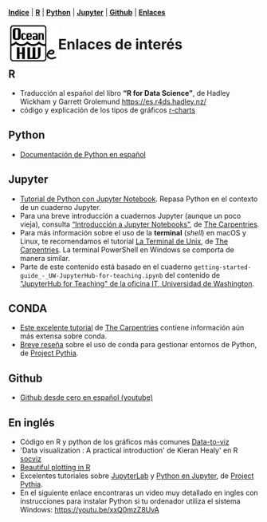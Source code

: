 <p align="left">
<strong><a href="../Indice.md">Indice</a></strong>
|
<strong><a href="../Intro a R/R.md">R</a></strong>
|
<strong><a href="../Intro a Python/Python.md">Python</a></strong>
|
<strong><a href="../Intro a Jupyter/Jupyter.md">Jupyter</a></strong>
|
<strong><a href="../Intro a github/Github.md">Github</a></strong>
|
<strong><a href="../enlaces.md">Enlaces</a></strong>
</p>


<img     style="float: left;" src="OHWe.png" width="100"> 

# Enlaces de interés

## R
- Traducción al español del libro  **“R for Data Science”**, de Hadley Wickham y Garrett Grolemund https://es.r4ds.hadley.nz/
- código y explicación de los tipos de gráficos [r-charts](https://r-charts.com/es/)

## Python
- [Documentación de Python en español](https://docs.python.org/es/3/tutorial/)
## Jupyter
- [Tutorial de Python con Jupyter Notebook](http://facundoq.github.io/courses/images/res/02_python.html). Repasa Python en el contexto de un cuaderno Jupyter.
- Para una breve introducción a cuadernos Jupyter (aunque un poco vieja), consulta [“Introducción a Jupyter Notebooks”](https://datacarpentry.org/python-ecology-lesson-es/jupyter_notebooks/index.html), de [The Carpentries](https://carpentries.org).
- Para más información sobre el uso de la **terminal** (*shell*) en macOS y Linux, te recomendamos el tutorial [La Terminal de Unix](https://swcarpentry.github.io/shell-novice-es/), de [The Carpentries](https://carpentries.org). La terminal PowerShell en Windows se comporta de manera similar.
- Parte de este contenido está basado en el cuaderno `getting-started-guide_-_UW-JupyterHub-for-teaching.ipynb` del contenido de ["JupyterHub for Teaching" de la oficina IT, Universidad de Washington](https://itconnect.uw.edu/tools-services-support/teaching-learning/jupyterhub-for-teaching/quickstart-tutorial/).
## CONDA
- [Este excelente tutorial](https://carpentries-incubator.github.io/introduction-to-conda-for-data-scientists/) de [The Carpentries](https://carpentries.org) contiene información aún más extensa sobre conda.
- [Breve reseña](https://foundations.projectpythia.org/foundations/conda.html) sobre el uso de conda para gestionar entornos de Python, de [Project Pythia](https://projectpythia.org/).
## Github
- [Github desde cero en español (youtube)](https://www.youtube.com/watch?v=PW_A-lOpVV0)
## En inglés
- Código en R y python de los gráficos más comunes [Data-to-viz](https://www.data-to-viz.com/)
- 'Data visualization : A practical introduction' de Kieran Healy' en R [socviz](https://socviz.co) 
- [Beautiful plotting in R](https://www.cedricscherer.com/2019/08/05/a-ggplot2-tutorial-for-beautiful-plotting-in-r/) 
- Excelentes tutoriales sobre [JupyterLab](https://foundations.projectpythia.org/foundations/jupyterlab.html) y [Python en Jupyter](https://foundations.projectpythia.org/foundations/jupyter.html), de [Project Pythia](https://projectpythia.org/).
- En el siguiente enlace encontraras un video muy detallado en ingles con instrucciones para instalar Python si tu ordenador utiliza el sistema Windows: https://youtu.be/xxQ0mzZ8UvA
